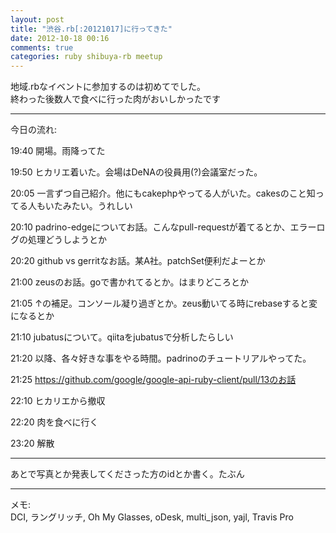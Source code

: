 ```yaml
---
layout: post
title: "渋谷.rb[:20121017]に行ってきた"
date: 2012-10-18 00:16
comments: true
categories: ruby shibuya-rb meetup
---
```


地域.rbなイベントに参加するのは初めてでした。  
終わった後数人で食べに行った肉がおいしかったです


---
今日の流れ:

19:40 開場。雨降ってた

19:50 ヒカリエ着いた。会場はDeNAの役員用(?)会議室だった。

20:05 一言ずつ自己紹介。他にもcakephpやってる人がいた。cakesのこと知ってる人もいたみたい。うれしい

20:10 padrino-edgeについてお話。こんなpull-requestが着てるとか、エラーログの処理どうしようとか

20:20 github vs gerritなお話。某A社。patchSet便利だよーとか

21:00 zeusのお話。goで書かれてるとか。はまりどころとか

21:05 ↑の補足。コンソール凝り過ぎとか。zeus動いてる時にrebaseすると変になるとか

21:10 jubatusについて。qiitaをjubatusで分析したらしい

21:20 以降、各々好きな事をやる時間。padrinoのチュートリアルやってた。

21:25 https://github.com/google/google-api-ruby-client/pull/13のお話

22:10 ヒカリエから撤収

22:20 肉を食べに行く

23:20 解散


---
あとで写真とか発表してくださった方のidとか書く。たぶん

---
メモ:  
DCI, ラングリッチ, Oh My Glasses, oDesk, multi_json, yajl, Travis Pro
